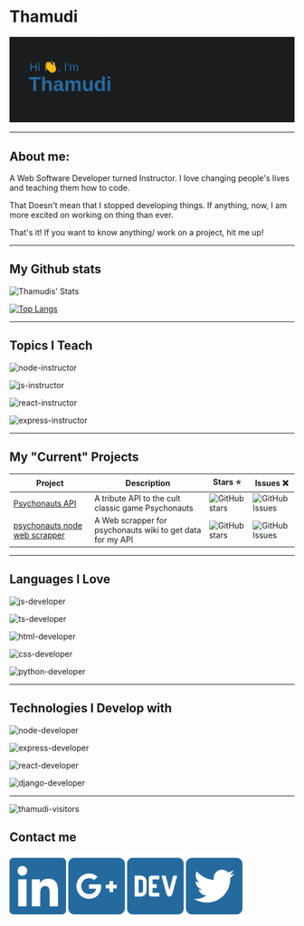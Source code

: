 # Thamudi

![header img here](./images/header.png)

___

## About me:

A Web Software Developer turned Instructor. I love changing people's lives and teaching them how to code.

That Doesn't mean that I stopped developing things. If anything, now, I am more excited on working on thing than ever.

That's it! If you want to know anything/ work on a project, hit me up!

___

## My Github stats

![Thamudis' Stats](https://github-readme-stats.vercel.app/api?username=thamudi&show_icons=true&title_color=256a9f&text_color=f5f5f5&bg_color=1a1c1d&icon_color=256a9f&hide_border=true)

[![Top Langs](https://github-readme-stats.vercel.app/api/top-langs/?username=thamudi&layout=compact&title_color=256a9f&text_color=f5f5f5&bg_color=1a1c1d&icon_color=256a9f&hide_border=true)](https://github.com/anuraghazra/github-readme-stats)

___

## Topics I Teach

![node-instructor](https://img.shields.io/badge/Instructor-Node-informational?style=flat&logo=node.jslogoColor=white&color=025800)

![js-instructor](https://img.shields.io/badge/Instructor-JavaScript-informational?style=flat&logo=javascript&logoColor=white&color=f7df1c)

![react-instructor](https://img.shields.io/badge/Instructor-ReactJS-informational?style=flat&logo=react&logoColor=white&color=61dafb)

![express-instructor](https://img.shields.io/badge/Instructor-ExpressJS-informational?style=flat&logo=express&logoColor=white&color=white)

___

## My "Current" Projects

| Project | Description | Stars :star: | Issues ❌ |
| ------- | ----------- | ------------ | --------- |
| [Psychonauts API](https://github.com/thamudi/psychonauts-api) | A tribute API to the cult classic game Psychonauts | ![GitHub stars](https://img.shields.io/github/stars/thamudi/psychonauts-api) | ![GitHub Issues](https://img.shields.io/github/issues/thamudi/psychonauts-api) |
| [psychonauts node web scrapper](https://github.com/thamudi/psychonauts-node-web-scrapper) | A Web scrapper for psychonauts wiki to get data for my API | ![GitHub stars](https://img.shields.io/github/stars/thamudi/psychonauts-node-web-scrapper) | ![GitHub Issues](https://img.shields.io/github/issues/thamudi/psychonauts-node-web-scrapper) |

___


## Languages I Love

![js-developer](https://img.shields.io/badge/Developer-JavaScript-informational?style=flat&logo=javascript&logoColor=white&color=f7df1c)

![ts-developer](https://img.shields.io/badge/Developer-Typescript-informational?style=flat&logo=typescript&logoColor=white&color=2f74c0)

![html-developer](https://img.shields.io/badge/Developer-HTML-informational?style=flat&logo=html5&logoColor=white&color=dc4a27)

![css-developer](https://img.shields.io/badge/Developer-CSS-informational?style=flat&logo=css-wizardry&logoColor=white&color=264bdc)

![python-developer](https://img.shields.io/badge/Developer-Python-informational?style=flat&logo=pyhton-wizardry&logoColor=white&color=004daa)

___

## Technologies I Develop with

![node-developer](https://img.shields.io/badge/Developer-Node-informational?style=flat&logo=node.jslogoColor=white&color=025800)

![express-developer](https://img.shields.io/badge/Developer-ExpressJS-informational?style=flat&logo=express&logoColor=white&color=white)

![react-developer](https://img.shields.io/badge/Developer-ReactJS-informational?style=flat&logo=react&logoColor=white&color=61dafb)

![django-developer](https://img.shields.io/badge/Developer-Django-informational?style=flat&logo=django&logoColor=white&color=0c4b33)

___

![thamudi-visitors](https://visitor-badge.glitch.me/badge?flat=true&page_id=thamudi.thamudi)

## Contact me

[![thamudi-linked-in](./images/linkedin.svg)](https://www.linkedin.com/in/tamim-hamoudi)
[![thamudi-linked-in](./images/google-plus.svg)](https://tamim.hamoudi@gmail.com)
[![thamudi-linked-in](./images/dev.svg)](https://dev.to/thamudi)
[![thamudi-linked-in](./images/twitter.svg)](https://twitter.com/thamudi93) 
